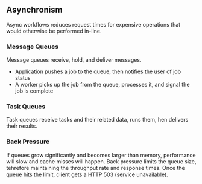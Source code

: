 ## Asynchronism

Async workflows reduces request times for expensive operations that would otherwise be performed in-line.

### Message Queues

Message queues receive, hold, and deliver messages.

- Application pushes a job to the queue, then notifies the user of job status
- A worker picks up the job from the queue, processes it, and signal the job is complete

### Task Queues

Task queues receive tasks and their related data, runs them, hen delivers their results. 

### Back Pressure

If queues grow significantly and becomes larger than memory, performance will slow and cache misses will happen. Back pressure limits the queue size, tehrefore maintaining the throughput rate and response times. Once the queue hits the limit, client gets a HTTP 503 (service unavailable).  